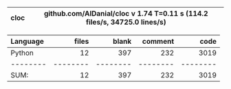 cloc|github.com/AlDanial/cloc v 1.74  T=0.11 s (114.2 files/s, 34725.0 lines/s)
--- | ---

Language|files|blank|comment|code
:-------|-------:|-------:|-------:|-------:
Python|12|397|232|3019
--------|--------|--------|--------|--------
SUM:|12|397|232|3019
